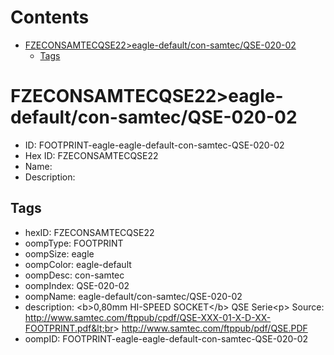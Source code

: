 



Contents
========

* [FZECONSAMTECQSE22>eagle-default/con-samtec/QSE-020-02](#fzeconsamtecqse22eagle-defaultcon-samtecqse-020-02)
	* [Tags](#tags)

# FZECONSAMTECQSE22>eagle-default/con-samtec/QSE-020-02

- ID: FOOTPRINT-eagle-eagle-default-con-samtec-QSE-020-02
- Hex ID: FZECONSAMTECQSE22
- Name: 
- Description: 

## Tags

- hexID: FZECONSAMTECQSE22
- oompType: FOOTPRINT
- oompSize: eagle
- oompColor: eagle-default
- oompDesc: con-samtec
- oompIndex: QSE-020-02
- oompName: eagle-default/con-samtec/QSE-020-02
- description: &lt;b&gt;0,80mm HI-SPEED SOCKET&lt;/b&gt; QSE Serie&lt;p&gt;
Source: http://www.samtec.com/ftppub/cpdf/QSE-XXX-01-X-D-XX-FOOTPRINT.pdf&lt;br&gt;
http://www.samtec.com/ftppub/pdf/QSE.PDF
- oompID: FOOTPRINT-eagle-eagle-default-con-samtec-QSE-020-02
